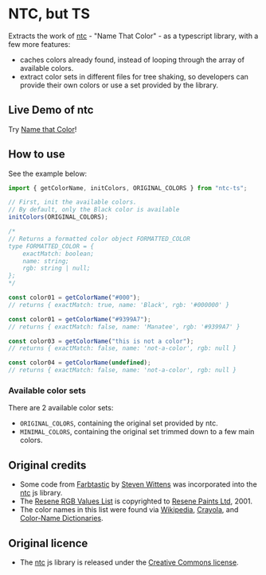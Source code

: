 # NTC, but TS

Extracts the work of [ntc](https://chir.ag/projects/ntc/) - "Name That Color" - as a typescript library, with a few more features:

- caches colors already found, instead of looping through the array of available colors.
- extract color sets in different files for tree shaking, so developers can provide their own colors or use a set provided by the library.

## Live Demo of ntc

Try [Name that Color](https://chir.ag/projects/name-that-color/)!

## How to use

See the example below:

```ts
import { getColorName, initColors, ORIGINAL_COLORS } from "ntc-ts";

// First, init the available colors.
// By default, only the Black color is available
initColors(ORIGINAL_COLORS);

/*
// Returns a formatted color object FORMATTED_COLOR
type FORMATTED_COLOR = {
    exactMatch: boolean;
    name: string;
    rgb: string | null;
};
*/

const color01 = getColorName("#000");
// returns { exactMatch: true, name: 'Black', rgb: '#000000' }

const color01 = getColorName("#9399A7");
// returns { exactMatch: false, name: 'Manatee', rgb: '#9399A7' }

const color03 = getColorName("this is not a color");
// returns { exactMatch: false, name: 'not-a-color', rgb: null }

const color04 = getColorName(undefined);
// returns { exactMatch: false, name: 'not-a-color', rgb: null }
```

### Available color sets

There are 2 available color sets:

- `ORIGINAL_COLORS`, containing the original set provided by ntc.
- `MINIMAL_COLORS`, containing the original set trimmed down to a few main colors.

## Original credits

- Some code from [Farbtastic](http://www.acko.net/dev/farbtastic) by [Steven Wittens](http://www.acko.net/) was incorporated into the [ntc](https://chir.ag/projects/ntc/) js library.
- The [Resene RGB Values List](http://www-swiss.ai.mit.edu/~jaffer/Color/resenecolours.txt) is copyrighted to [Resene Paints Ltd](http://www.resene.co.nz/), 2001.
- The color names in this list were found via [Wikipedia](http://en.wikipedia.org/wiki/List_of_colors), [Crayola](http://en.wikipedia.org/wiki/List_of_Crayola_crayon_colors), and [Color-Name Dictionaries](http://www-swiss.ai.mit.edu/~jaffer/Color/Dictionaries.html).

## Original licence

- The [ntc](https://chir.ag/projects/ntc/) js library is released under the [Creative Commons license](https://creativecommons.org/licenses/by/2.5/).
